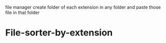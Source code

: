 file manager
create folder of each extension in any folder and paste those file in that folder
# File-sorter-by-extension
